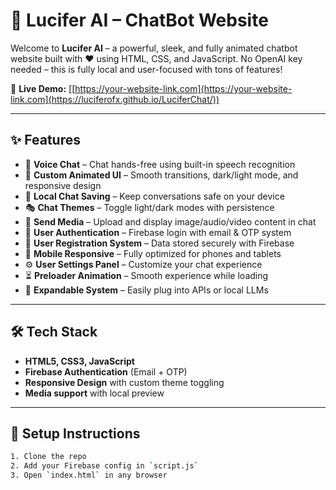 # 🤖 Lucifer AI – ChatBot Website

Welcome to **Lucifer AI** – a powerful, sleek, and fully animated chatbot website built with ❤️ using HTML, CSS, and JavaScript. No OpenAI key needed – this is fully local and user-focused with tons of features!

🔗 **Live Demo:** [[https://your-website-link.com](https://your-website-link.com](https://luciferofx.github.io/LuciferChat/))

---

## ✨ Features

- 🎤 **Voice Chat** – Chat hands-free using built-in speech recognition
- 🎨 **Custom Animated UI** – Smooth transitions, dark/light mode, and responsive design
- 💬 **Local Chat Saving** – Keep conversations safe on your device
- 🎭 **Chat Themes** – Toggle light/dark modes with persistence
- 📁 **Send Media** – Upload and display image/audio/video content in chat
- 🔐 **User Authentication** – Firebase login with email & OTP system
- 🧾 **User Registration System** – Data stored securely with Firebase
- 📱 **Mobile Responsive** – Fully optimized for phones and tablets
- ⚙️ **User Settings Panel** – Customize your chat experience
- ⏳ **Preloader Animation** – Smooth experience while loading
- 🔧 **Expandable System** – Easily plug into APIs or local LLMs

---

## 🛠️ Tech Stack

- **HTML5, CSS3, JavaScript**
- **Firebase Authentication** (Email + OTP)
- **Responsive Design** with custom theme toggling
- **Media support** with local preview

---

## 🚀 Setup Instructions

```bash
1. Clone the repo
2. Add your Firebase config in `script.js`
3. Open `index.html` in any browser
